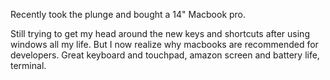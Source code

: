 Recently took the plunge and bought a 14" Macbook pro. 

Still trying to get my head around the new keys and shortcuts after using windows all my life. But I now realize why macbooks are recommended for developers. Great keyboard and touchpad, amazon screen and battery life, terminal.
